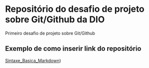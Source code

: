# Repositório do desafio de projeto sobre Git/Github da DIO
Primeiro desafio de projeto sobre Git/Github

## Exemplo de como inserir link do repositório
[Sintaxe_Basica_Markdown](https://web.dio.me/lab/criando-seu-primeiro-repositorio-no-github-para-compartilhar-seu-progresso/learning/e714fb1c-4990-4c47-99a5-d97703e40b4d))
